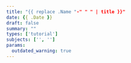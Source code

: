 ```yaml
---
title: "{{ replace .Name "-" " " | title }}"
date: {{ .Date }}
draft: false
summary: ""
types: ['tutorial']
subjects: ['', '']
params:
  outdated_warning: true
---
```


